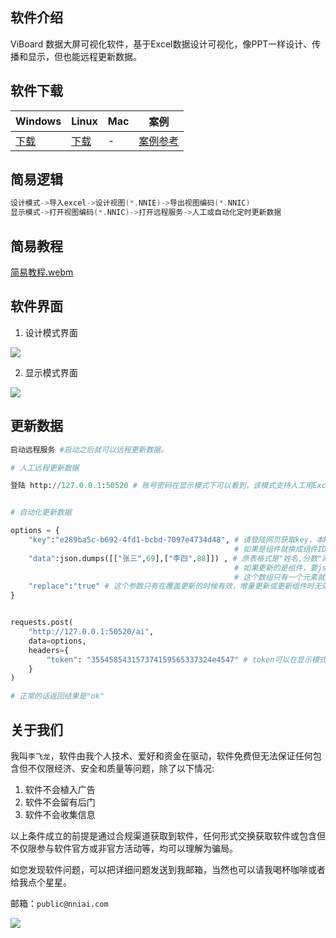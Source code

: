 ## 软件介绍

ViBoard 数据大屏可视化软件，基于Excel数据设计可视化，像PPT一样设计、传播和显示，但也能远程更新数据。

## 软件下载

| Windows | Linux | Mac  | 案例 |
| ----    | ----  | ---- | ---- |
| [下载](https://github.com/nniai/ViBoard/releases/download/1.0.0/ViBoard_1.0.0_windows_amd64.rar) | [下载](https://github.com/nniai/ViBoard/releases/download/1.0.0/ViBoard_1.0.0_linux_amd64.xz) | - | [案例参考](https://nniai.github.io/assets/style.webm) |

## 简易逻辑
```c
设计模式->导入excel->设计视图(*.NNIE)->导出视图编码(*.NNIC)
显示模式->打开视图编码(*.NNIC)->打开远程服务->人工或自动化定时更新数据
```

## 简易教程
[简易教程.webm](https://github.com/nniai/ViBoard/assets/121022414/5c5cb4b3-7441-488e-8361-9c2c68d9014b)

## 软件界面

1. 设计模式界面

![](https://github.com/nniai/ViBoard/blob/main/assets/screenshot.webp)

2. 显示模式界面

![](https://github.com/nniai/ViBoard/blob/main/assets/screenshot1.webp)

## 更新数据
```Python
启动远程服务 #启动之后就可以远程更新数据。

# 人工远程更新数据

登陆 http://127.0.0.1:50520 # 账号密码在显示模式下可以看到，该模式支持人工用Excel文件定时更新数据。


# 自动化更新数据

options = {
    "key":"e289ba5c-b692-4fd1-bcbd-7097e4734d48", # 请登陆网页获取key，本key是表key，
                                                  # 如果是组件就换成组件ID 例如：i0IV46AKSeIHhwf3bFeLF 
    "data":json.dumps([["张三",69],["李四",88]]) , # 原表格式是"姓名,分数"两列，
                                                  # 如果更新的是组件，要json.dumps(["新内容"])，
                                                  # 这个数组只有一个元素就是组件新内容。
    "replace":"true" # 这个参数只有在覆盖更新的时候有效，增量更新或更新组件时无效。
}


requests.post(
    "http://127.0.0.1:50520/ai", 
    data=options,
    headers={
        "token": "355458543157374159565337324e4547" # token可以在显示模式下获取。
    }
) 

# 正常的话返回结果是"ok"
```

## 关于我们

我叫`李飞龙`，软件由我个人技术、爱好和资金在驱动，软件免费但无法保证任何包含但不仅限经济、安全和质量等问题，除了以下情况:
1. 软件不会植入广告
2. 软件不会留有后门
3. 软件不会收集信息

以上条件成立的前提是通过合规渠道获取到软件，任何形式交换获取软件或包含但不仅限参与软件官方或非官方活动等，均可以理解为骗局。

如您发现软件问题，可以把详细问题发送到我邮箱，当然也可以请我喝杯咖啡或者给我点个星星。

邮箱：`public@nniai.com`


![](https://github.com/nniai/ViBoard/blob/main/assets/wechat.webp)
